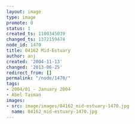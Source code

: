 ```yaml
---
layout: image
type: image
promote: 0
status: 1
created_ts: 1100345039
changed_ts: 1372159474
node_id: 1470
title: 04162 Mid-Estuary
author: anj
created: '2004-11-13'
changed: '2013-06-25'
redirect_from: []
permalink: "/node/1470/"
tags:
- 2004/01 - January 2004
- Abel Tasman
images:
- src: image/images/04162_mid-estuary-1470.jpg
  name: 04162_mid-estuary-1470.jpg
---
```


